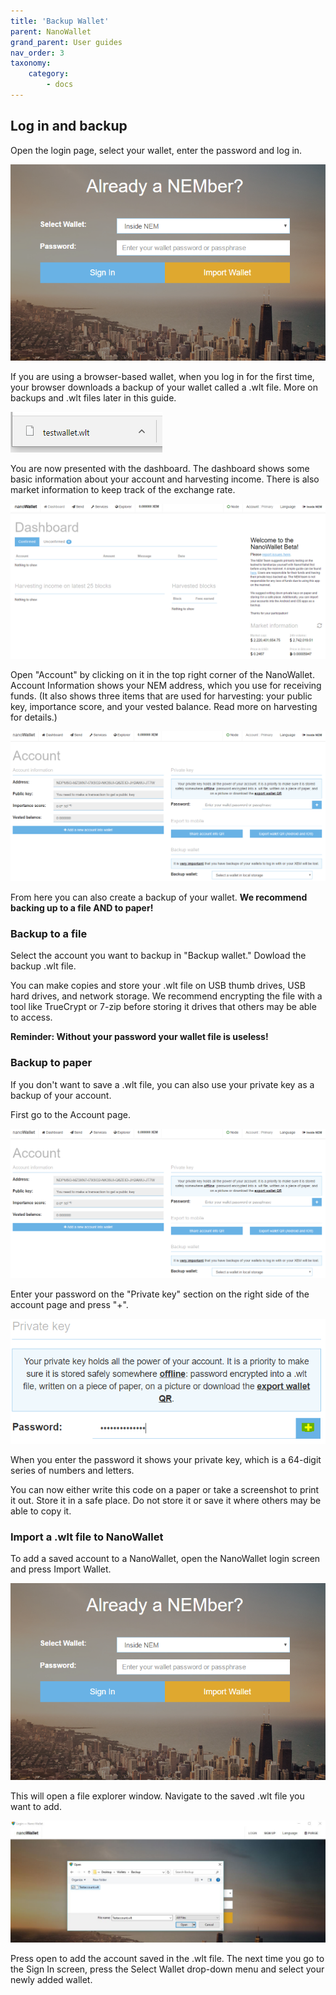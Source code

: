 ```yaml
---
title: 'Backup Wallet'
parent: NanoWallet
grand_parent: User guides
nav_order: 3
taxonomy:
    category:
        - docs
---
```


## Log in and backup

Open the login page, select your wallet, enter the password and log in.  

![](Login.PNG)

If you are using a browser-based wallet, when you log in for the first time, your browser downloads a backup of your wallet called a .wlt file. More on backups and .wlt files later in this guide.

![](nLMnMVz.png) 

You are now presented with the dashboard. The dashboard shows some basic information about your account and harvesting income. There is also market information to keep track of the exchange rate.

![](Dashboard.PNG)

Open "Account" by clicking on it in the top right corner of the NanoWallet. Account Information shows your NEM address, which you use for receiving funds. (It also shows three items that are used for harvesting: your public key, importance score, and your vested balance. Read more on harvesting for details.)

![](Account.PNG)

From here you can also create a backup of your wallet.
**We recommend backing up to a file AND to paper!**

### Backup to a file

Select the account you want to backup in "Backup wallet." Dowload the backup .wlt file.

You can make copies and store your .wlt file on USB thumb drives, USB hard drives, and network storage. We recommend encrypting the file with a tool like TrueCrypt or 7-zip before storing it drives that others may be able to access.

**Reminder: Without your password your wallet file is useless!**

### Backup to  paper

If you don't want to save a .wlt file, you can also use your private key as a backup of your account.

First go to the Account page.

![](Account.PNG)

Enter your password on the "Private key" section on the right side of the account page and press "+".

![](Ax9v7XZ.png)

When you enter the password it shows your private key, which is a 64-digit series of numbers and letters.

You can now either write this code on a paper or take a screenshot to print it out. Store it in a safe place. Do not store it or save it where others may be able to copy it.

### Import a .wlt file to NanoWallet

To add a saved account to a NanoWallet, open the NanoWallet login screen and press Import Wallet.

![](Login.PNG)

This will open a file explorer window. Navigate to the saved .wlt file you want to add.

![](Import.png)

Press open to add the account saved in the .wlt file. 
The next time you go to the Sign In screen, press the Select Wallet drop-down menu and select your newly added wallet.
